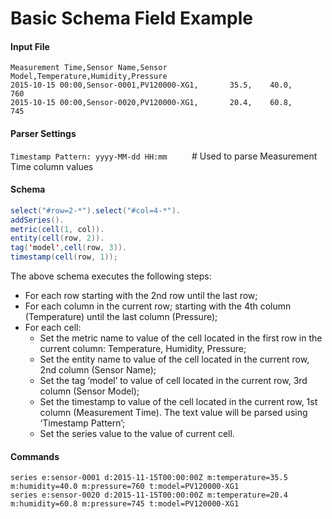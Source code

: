 # Basic Schema Field Example

#### Input File

```csv
Measurement Time,Sensor Name,Sensor Model,Temperature,Humidity,Pressure
2015-10-15 00:00,Sensor-0001,PV120000-XG1,       35.5,    40.0,     760
2015-10-15 00:00,Sensor-0020,PV120000-XG1,       20.4,    60.8,     745
```

#### Parser Settings

`Timestamp Pattern: yyyy-MM-dd HH:mm`          # Used to parse Measurement Time column values

#### Schema

```java
select("#row=2-*").select("#col=4-*").
addSeries().
metric(cell(1, col)).
entity(cell(row, 2)).
tag('model',cell(row, 3)).
timestamp(cell(row, 1));
```

The above schema executes the following steps:
- For each row starting with the 2nd row until the last row;
- For each column in the current row; starting with the 4th column (Temperature) until the last column (Pressure);
- For each cell:
  - Set the metric name to value of the cell located in the first row in the current column: Temperature, Humidity, Pressure;
  - Set the entity name to value of the cell located in the current row, 2nd column (Sensor Name);
  - Set the tag ‘model’ to value of cell located in the current row, 3rd column (Sensor Model);
  - Set the timestamp to value of the cell located in the current row, 1st column (Measurement Time). The text value will be parsed using ‘Timestamp Pattern’;
  - Set the series value to the value of current cell.


#### Commands

```ls
series e:sensor-0001 d:2015-11-15T00:00:00Z m:temperature=35.5 m:humidity=40.0 m:pressure=760 t:model=PV120000-XG1
series e:sensor-0020 d:2015-11-15T00:00:00Z m:temperature=20.4 m:humidity=60.8 m:pressure=745 t:model=PV120000-XG1
```
